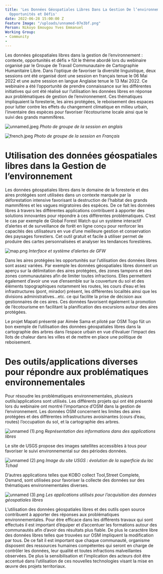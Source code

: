 ```yaml
---
title: 'Les Données Géospatiales Libres Dans La Gestion De l’environnement : Contexte,
  Opportunités et Défis'
date: 2022-06-28 15:00:00 Z
Feature Image: "/uploads/unnamed-07e3bf.png"
Person: Nikoyo Emougou Yves Emmanuel
Working Group:
- Community
- 
---
```


Les données géospatiales libres dans la gestion de l’environnement : contexte, opportunités et défis » fût le thème abordé lors du webinaire organisé par le Groupe de Travail Communautaire de Cartographie Humanitaire Libre. Dans l’optique de favoriser la diversité linguistique, deux sessions ont été organisé dont une session en français tenue le 06 Mai 2022 et une autre session en langue Anglaise tenue le 13 Mai 2022. Ce webinaire a été l’opportunité de prendre connaissance sur les différentes initiatives qui ont été réalisé sur l’utilisation les données libres en réponse aux problématiques de gestion de l’environnement. Ces thématiques impliquaient la foresterie, les aires protégées, le reboisement des espaces pour lutter contre les effets du changement climatique en milieu urbain, l’inventaire des espèces pour favoriser l’écotourisme locale ainsi que le suivi des grands mammifères.

![unnamed.jpeg](/uploads/unnamed.jpeg)
*Photo de groupe de la session en anglais*

![french.jpeg](/uploads/french.jpeg)
*Photo de groupe de la session en Français*


# Utilisation des données géospatiales libres dans la Gestion de l’environnement  
Les données géospatiales libres dans le domaine de la foresterie et des aires protégées sont utilisées dans un contexte marquée par la déforestation intensive favorisant la destruction de l’habitat des grands mammifères et les vagues migratoires des espèces. De ce fait les données libres à travers les différentes applications contribuent à apporter des solutions innovantes pour répondre à ces différentes problématiques. C’est le cas par exemple de Global Forest Watch qui un système interactif d’alertes et de surveillance de forêt en ligne conçu pour renforcer les capacités des utilisateurs en vue d’une meilleure gestion et conservation des paysages forestiers. Cet outil gratuit et facile à utiliser permet de produire des cartes personnalisées et analyser les tendances forestières.

![map.png](/uploads/map.png)
*Interface et système d’alertes de GFW*

Dans les aires protégées les opportunités sur l’utilisation des données libres sont assez variées. Par exemple les données géospatiales libres donnent un aperçu sur la délimitation des aires protégées, des zones tampons et des zones communautaires afin de limiter toutes infractions. Elles permettent également d’avoir une vue d’ensemble sur la couverture du sol et des éléments topographiques notamment les routes, les cours d’eau et les infrastructures (pont, mirador) présent, les différentes localités ainsi que les divisions administratives…etc. ce qui facilite la prise de décision aux gestionnaires de ces aires. Ces données favorisent également la promotion de l’écotourisme en facilitant la planification des excursions autour des aires protégées.

Le projet Mapati présenté par Aimée Sama et piloté par OSM Togo fût un bon exemple de l’utilisation des données géospatiales libres dans la cartographie des arbres dans l’espace urbain en vue d’évaluer l’impact des îlots de chaleur dans les villes et de mettre en place une politique de reboisement.

# Des outils/applications diverses pour répondre aux problématiques environnementales

Pour résoudre les problématiques environnementales, plusieurs outils/applications sont utilisés. Les différents projets qui ont été présenté lors du webinaire ont montré l’importance d’OSM dans la gestion de l’environnement. Les données OSM concernent les limites des aires protégées et des différentes infrastructures avoisinantes (cours d’eau, routes) l’occupation du sol, et la cartographie des arbres. 

![unnamed (1).png](/uploads/unnamed%20(1).png)
*Représentation des informations dans des applications libres*

Le site de USGS propose des images satellites accessibles à tous pour favoriser le suivi environnemental sur des périodes données.

![unnamed (2).png](/uploads/unnamed%20(2).png)
*Image du site USGS : évolution de la superficie du lac Tchad*

D’autres applications telles que KOBO collect Tool,Street Complete, Osmand, sont utilisées pour favoriser la collecte des données sur des thématiques environnementales diverses.

![unnamed (3).png](/uploads/unnamed%20(3).png)
*Les applications utilisés pour l’acquisition des données géospatiales libres*

L’utilisation des données géospatiales libres et des outils open source contribuent à apporter des réponses aux problématiques environnementales. Pour être efficace dans les différents travaux qui sont effectués il est important d’équiper et d’accentuer les formations autour des communautés afin d’avoir des résultats plus fiable. De plus le caractère libre des données libres telles que trouvées sur OSM impliquent la modification par tous. De ce fait il est important que chaque communauté, organisme disposent des ressources humaines compétentes qui seront en charge de contrôler les données, leur qualité et toutes infractions malveillantes observées. De plus la sensibilisation et l’implication des acteurs doit être accentué dans l’utilisation de ces nouvelles technologies visant la mise en œuvre des projets territoriaux.

